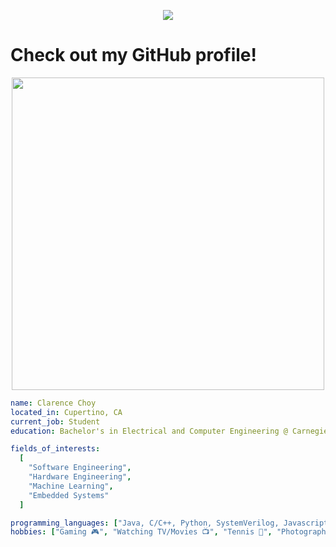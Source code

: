 

<!--
**cozey7/cozey7** is a ✨ _special_ ✨ repository because its `README.md` (this file) appears on your GitHub profile.

Here are some ideas to get you started:

- 🔭 I’m currently working on ...
- 🌱 I’m currently learning ...
- 👯 I’m looking to collaborate on ...
- 🤔 I’m looking for help with ...
- 💬 Ask me about ...
- 📫 How to reach me: ...
- 😄 Pronouns: ...
- ⚡ Fun fact: ...
-->

<p align="center">
  <img src="https://capsule-render.vercel.app/api?type=waving&color=auto&height=300&section=header&text=Hey%20There%20👋&fontSize=90&animation=fadeIn" />
</p>
<p>
  <h1>Check out my GitHub profile!</h1>
</p>
<p align="center">
  <img height="500" src="https://media.giphy.com/media/v1.Y2lkPTc5MGI3NjExbHJkdm41bzEyZXF0MWR2OXA0MWZmdm8zd3dmMXc4bHFtbmY4b3E4ZCZlcD12MV9naWZzX3NlYXJjaCZjdD1n/q8ld8Sk7WWyY0/giphy.gif"/>
</p>

```yaml
name: Clarence Choy
located_in: Cupertino, CA
current_job: Student
education: Bachelor's in Electrical and Computer Engineering @ Carnegie Mellon University (May 2027)

fields_of_interests:
  [
    "Software Engineering",
    "Hardware Engineering",
    "Machine Learning",
    "Embedded Systems"
  ]

programming_languages: ["Java, C/C++, Python, SystemVerilog, Javascript"]
hobbies: ["Gaming 🎮", "Watching TV/Movies 📺", "Tennis 🎾", "Photography 📷", "Side Quests 🌎"]
```


